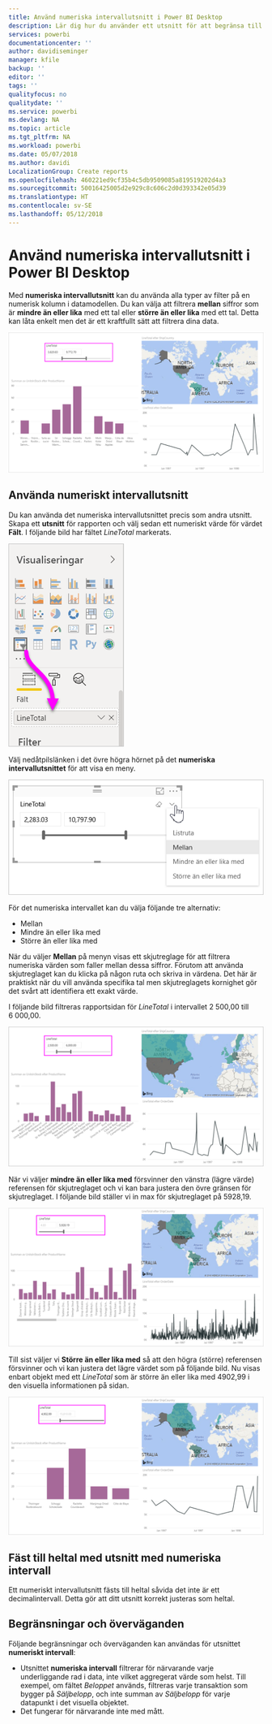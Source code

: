 ```yaml
---
title: Använd numeriska intervallutsnitt i Power BI Desktop
description: Lär dig hur du använder ett utsnitt för att begränsa till numeriska intervall i Power BI Desktop
services: powerbi
documentationcenter: ''
author: davidiseminger
manager: kfile
backup: ''
editor: ''
tags: ''
qualityfocus: no
qualitydate: ''
ms.service: powerbi
ms.devlang: NA
ms.topic: article
ms.tgt_pltfrm: NA
ms.workload: powerbi
ms.date: 05/07/2018
ms.author: davidi
LocalizationGroup: Create reports
ms.openlocfilehash: 460221ed9cf35b4c5db9509085a819519202d4a3
ms.sourcegitcommit: 50016425005d2e929c8c606c2d0d393342e05d39
ms.translationtype: HT
ms.contentlocale: sv-SE
ms.lasthandoff: 05/12/2018
---
```

# <a name="use-the-numeric-range-slicer-in-power-bi-desktop"></a>Använd numeriska intervallutsnitt i Power BI Desktop
Med **numeriska intervallutsnitt** kan du använda alla typer av filter på en numerisk kolumn i datamodellen. Du kan välja att filtrera **mellan** siffror som är **mindre än eller lika** med ett tal eller **större än eller lika** med ett tal. Detta kan låta enkelt men det är ett kraftfullt sätt att filtrera dina data.

![Visuellt objekt med numeriskt intervallutsnitt](media/desktop-slicer-numeric-range/desktop-slicer-numeric-range-0.png)

## <a name="using-the-numeric-range-slicer"></a>Använda numeriskt intervallutsnitt
Du kan använda det numeriska intervallutsnittet precis som andra utsnitt. Skapa ett **utsnitt** för rapporten och välj sedan ett numeriskt värde för värdet **Fält**. I följande bild har fältet *LineTotal* markerats.

![Skapa ett numeriskt intervallutsnitt](media/desktop-slicer-numeric-range/desktop-slicer-numeric-range-1-create.png)

Välj nedåtpilslänken i det övre högra hörnet på det **numeriska intervallutsnittet** för att visa en meny.

![Meny för numeriskt intervallutsnitt](media/desktop-slicer-numeric-range/desktop-slicer-numeric-range-2-between.png)

För det numeriska intervallet kan du välja följande tre alternativ:

* Mellan
* Mindre än eller lika med
* Större än eller lika med

När du väljer **Mellan** på menyn visas ett skjutreglage för att filtrera numeriska värden som faller mellan dessa siffror. Förutom att använda skjutreglaget kan du klicka på någon ruta och skriva in värdena. Det här är praktiskt när du vill använda specifika tal men skjutreglagets kornighet gör det svårt att identifiera ett exakt värde.

I följande bild filtreras rapportsidan för *LineTotal* i intervallet 2 500,00 till 6 000,00.

![Numeriskt intervallutsnitt med Mellan](media/desktop-slicer-numeric-range/desktop-slicer-numeric-range-3-between-range.png)

När vi väljer **mindre än eller lika med** försvinner den vänstra (lägre värde) referensen för skjutreglaget och vi kan bara justera den övre gränsen för skjutreglaget. I följande bild ställer vi in max för skjutreglaget på 5928,19.

![Numeriskt intervallutsnitt med Mindre än](media/desktop-slicer-numeric-range/desktop-slicer-numeric-range-4-less-than.png)

Till sist väljer vi **Större än eller lika med** så att den högra (större) referensen försvinner och vi kan justera det lägre värdet som på följande bild. Nu visas enbart objekt med ett *LineTotal* som är större än eller lika med 4902,99 i den visuella informationen på sidan.

![Numeriskt intervallutsnitt med Större än](media/desktop-slicer-numeric-range/desktop-slicer-numeric-range-5-greater-than.png)

## <a name="snap-to-whole-numbers-with-the-numeric-range-slicer"></a>Fäst till heltal med utsnitt med numeriska intervall

Ett numeriskt intervallutsnitt fästs till heltal såvida det inte är ett decimalintervall. Detta gör att ditt utsnitt korrekt justeras som heltal. 


## <a name="limitations-and-considerations"></a>Begränsningar och överväganden
Följande begränsningar och överväganden kan användas för utsnittet **numeriskt intervall**:

* Utsnittet **numeriska intervall** filtrerar för närvarande varje underliggande rad i data, inte vilket aggregerat värde som helst. Till exempel, om fältet *Beloppet* används, filtreras varje transaktion som bygger på *Säljbelopp*, och inte summan av *Säljbelopp* för varje datapunkt i det visuella objektet.
* Det fungerar för närvarande inte med mått.
